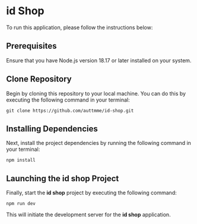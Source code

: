 # id Shop

To run this application, please follow the instructions below:

## Prerequisites

Ensure that you have Node.js version 18.17 or later installed on your system.

## Clone Repository

Begin by cloning this repository to your local machine. You can do this by executing the following command in your terminal:

```
git clone https://github.com/auttmme/id-shop.git
```

## Installing Dependencies

Next, install the project dependencies by running the following command in your terminal:

```
npm install
```

## Launching the id shop Project

Finally, start the **id shop** project by executing the following command:

```
npm run dev
```

This will initiate the development server for the **id shop** application.
